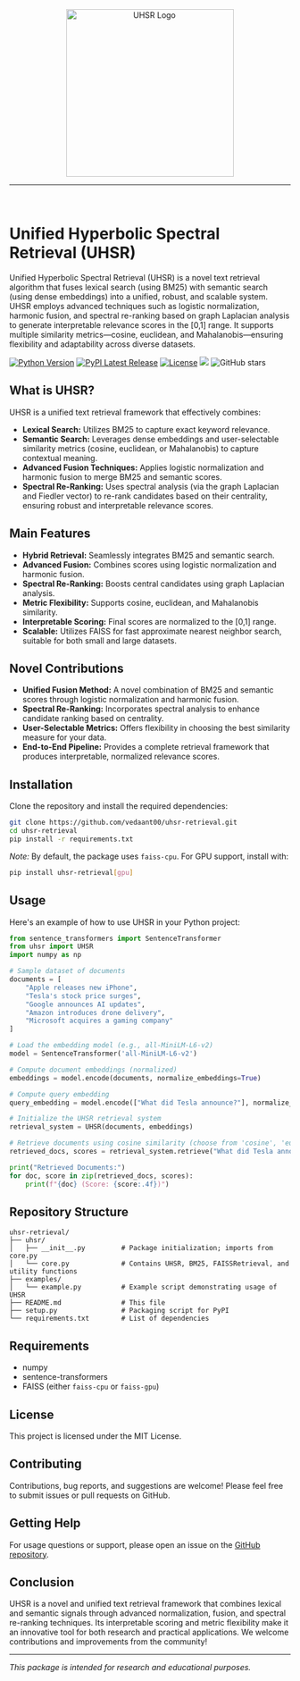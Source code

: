 <div align="center">
  <img src="https://your-image-link-here.com/uhsr-logo.png" alt="UHSR Logo" width="300">
  <hr>
  <br/>
</div>

# Unified Hyperbolic Spectral Retrieval (UHSR)

Unified Hyperbolic Spectral Retrieval (UHSR) is a novel text retrieval algorithm that fuses lexical search (using BM25) with semantic search (using dense embeddings) into a unified, robust, and scalable system. UHSR employs advanced techniques such as logistic normalization, harmonic fusion, and spectral re-ranking based on graph Laplacian analysis to generate interpretable relevance scores in the [0,1] range. It supports multiple similarity metrics—cosine, euclidean, and Mahalanobis—ensuring flexibility and adaptability across diverse datasets.

[![Python Version](https://img.shields.io/badge/python-3.6%2B-blue.svg)](https://www.python.org/downloads/)
[![PyPI Latest Release](https://img.shields.io/pypi/v/uhsr-retrieval.svg)](https://pypi.org/project/uhsr-retrieval/)
[![License](https://img.shields.io/pypi/l/uhsr-retrieval.svg)](https://github.com/yourusername/uhsr-retrieval/blob/main/LICENSE)
![](https://img.shields.io/pypi/dm/uhsr-retrieval)
![GitHub stars](https://img.shields.io/github/stars/vedaant00/uhsr-retrieval?style=social)

## What is UHSR?

UHSR is a unified text retrieval framework that effectively combines:
- **Lexical Search:** Utilizes BM25 to capture exact keyword relevance.
- **Semantic Search:** Leverages dense embeddings and user-selectable similarity metrics (cosine, euclidean, or Mahalanobis) to capture contextual meaning.
- **Advanced Fusion Techniques:** Applies logistic normalization and harmonic fusion to merge BM25 and semantic scores.
- **Spectral Re-Ranking:** Uses spectral analysis (via the graph Laplacian and Fiedler vector) to re-rank candidates based on their centrality, ensuring robust and interpretable relevance scores.

## Main Features

- **Hybrid Retrieval:** Seamlessly integrates BM25 and semantic search.
- **Advanced Fusion:** Combines scores using logistic normalization and harmonic fusion.
- **Spectral Re-Ranking:** Boosts central candidates using graph Laplacian analysis.
- **Metric Flexibility:** Supports cosine, euclidean, and Mahalanobis similarity.
- **Interpretable Scoring:** Final scores are normalized to the [0,1] range.
- **Scalable:** Utilizes FAISS for fast approximate nearest neighbor search, suitable for both small and large datasets.

## Novel Contributions

- **Unified Fusion Method:** A novel combination of BM25 and semantic scores through logistic normalization and harmonic fusion.
- **Spectral Re-Ranking:** Incorporates spectral analysis to enhance candidate ranking based on centrality.
- **User-Selectable Metrics:** Offers flexibility in choosing the best similarity measure for your data.
- **End-to-End Pipeline:** Provides a complete retrieval framework that produces interpretable, normalized relevance scores.

## Installation

Clone the repository and install the required dependencies:

```bash
git clone https://github.com/vedaant00/uhsr-retrieval.git
cd uhsr-retrieval
pip install -r requirements.txt
```

*Note:* By default, the package uses `faiss-cpu`. For GPU support, install with:

```bash
pip install uhsr-retrieval[gpu]
```

## Usage

Here's an example of how to use UHSR in your Python project:

```python
from sentence_transformers import SentenceTransformer
from uhsr import UHSR
import numpy as np

# Sample dataset of documents
documents = [
    "Apple releases new iPhone",
    "Tesla's stock price surges",
    "Google announces AI updates",
    "Amazon introduces drone delivery",
    "Microsoft acquires a gaming company"
]

# Load the embedding model (e.g., all-MiniLM-L6-v2)
model = SentenceTransformer('all-MiniLM-L6-v2')

# Compute document embeddings (normalized)
embeddings = model.encode(documents, normalize_embeddings=True)

# Compute query embedding
query_embedding = model.encode(["What did Tesla announce?"], normalize_embeddings=True)[0]

# Initialize the UHSR retrieval system
retrieval_system = UHSR(documents, embeddings)

# Retrieve documents using cosine similarity (choose from 'cosine', 'euclidean', or 'mahalanobis')
retrieved_docs, scores = retrieval_system.retrieve("What did Tesla announce?", query_embedding, top_k=3, metric='cosine')

print("Retrieved Documents:")
for doc, score in zip(retrieved_docs, scores):
    print(f"{doc} (Score: {score:.4f})")
```

## Repository Structure

```
uhsr-retrieval/
├── uhsr/
│   ├── __init__.py         # Package initialization; imports from core.py
│   └── core.py             # Contains UHSR, BM25, FAISSRetrieval, and utility functions
├── examples/
│   └── example.py          # Example script demonstrating usage of UHSR
├── README.md               # This file
├── setup.py                # Packaging script for PyPI
└── requirements.txt        # List of dependencies
```

## Requirements

- numpy
- sentence-transformers
- FAISS (either `faiss-cpu` or `faiss-gpu`)

## License

This project is licensed under the MIT License.

## Contributing

Contributions, bug reports, and suggestions are welcome! Please feel free to submit issues or pull requests on GitHub.

## Getting Help

For usage questions or support, please open an issue on the [GitHub repository](https://github.com/vedaant00/uhsr-retrieval).

## Conclusion

UHSR is a novel and unified text retrieval framework that combines lexical and semantic signals through advanced normalization, fusion, and spectral re-ranking techniques. Its interpretable scoring and metric flexibility make it an innovative tool for both research and practical applications. We welcome contributions and improvements from the community!

---

*This package is intended for research and educational purposes.*